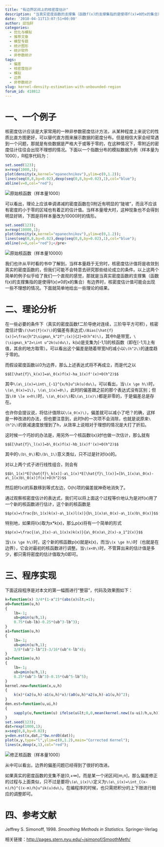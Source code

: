 ```yaml
---
title: "有边界区间上的核密度估计"
description: "当真实密度函数的支撑集（函数f(x)的支撑集指的是使得f(x)≠0的x的集合）有边界时，核密度估计值可能会出现一些不理想的情况。"
date: '2010-04-11T13:07:51+00:00'
author: 邱怡轩
categories:
  - 优化与模拟
  - 推荐文章
  - 模型专题
  - 统计图形
  - 统计软件
  - 非参数统计
tags:
  - 偏差
  - 核密度估计
  - 模拟
  - 边界
  - 非参数统计
slug: kernel-density-estimation-with-unbounded-region
forum_id: 418812
---
```


# 一、一个例子

核密度估计应该是大家常用的一种非参数密度估计方法，从某种程度上来说它的性质比直方图更好，可以替代直方图来展示数据的密度分布。但是相信大家会经常遇到一个问题，那就是有些数据是严格大于或等于零的，在这种情况下，零附近的密度估计往往会出现不理想的情况。下面以一个指数分布的模拟数据为例（样本量为1000），R程序代码为：

```r
set.seed(123);
x=rexp(1000,1);
plot(density(x,kernel="epanechnikov"),ylim=c(0,1.2));
lines(seq(0,8,by=0.02),dexp(seq(0,8,by=0.02),1),col="blue");
abline(v=0,col="red");
```

![原始核函数（样本量1000）](https://uploads.cosx.org/2010/04/kde_original_kernel_n1000.png)

可以看出，理论上应该单调递减的密度函数在0附近有明显的“陡坡”，而且不应该有密度的小于零的区域也有着正的估计值。当样本量增大时，这种现象也不会得到明显好转，下图是将样本量改为10000时的情形。

```r
set.seed(123);
x=rexp(10000,1);
plot(density(x,kernel="epanechnikov"),ylim=c(0,1.2));
lines(seq(0,8,by=0.02),dexp(seq(0,8,by=0.02),1),col="blue");
abline(v=0,col="red");</pre>
```

![原始核函数（样本量10000）](https://uploads.cosx.org/2010/04/kde_original_kernel_n10000.png)

我们也许从平时看的书中了解到，当样本量趋于无穷时，核密度估计值将是收敛到真实的密度函数的，但我们可能不会特意去研究那些结论成立的条件。以上这两个简单的例子似乎给了我们一个直观的感觉，那就是当真实密度函数的支撑集（函数f(x)的支撑集指的是使得f(x)≠0的x的集合）有边界时，核密度估计值可能会出现一些不理想的情况。下面就简单地给出一些理论的结果。

# 二、理论分析

在一些必要的条件下（真实的密度函数f二阶导绝对连续，三阶导平方可积），核密度估计值`\(\hat{f}(x)\)`的偏差有表达式`\(Bias[\hat{f}(x)]=\frac{h^2\sigma\_k^2f";(x)}{2}+O(h^4)\)`，其中h是带宽，`\(\sigma\_k^2=\int u^2k(u)du\)`，k(u)是支集为[-1,1]的核函数（即在[-1,1]上有值，其余的地方取零）。可以看出这个偏差是随着带宽h的减小以`\(h^2\)`的速度趋于零的。

而假设密度函数以0为边界，那么上述表达式将不再成立，而是代之以
  
`$$E[\hat{f}\_k(x)]=a\_0(x)f(x)-ha_1(x)f'(x)+O(h^2)$$`
  
其中`\(a\_i(x)=\int\_{-1}^{x/h}u^ik(u)du\)`。可以看出，当`\(x \ge h\)`时，`\(a\_0(x)=1\)`，`\(a\_1(x)=0\)`，此时的偏差跟之前的那个表达式没有区别；但当`\(0 \le x<h\)`时，`\(a\_0(x)\)`和`\(a\_1(x)\)`都是非零的，于是偏差总是存在。

也许你会提议说，将估计值除以`\(a_0(x)\)`，偏差就可以减小了吧？的确，这样是一种改进的办法，但也要注意到，此时h的一次项不会消除，也就是说原来`\(h^2\)`的衰减速度放慢到了h，从效率上说相对于理想的情况是大打了折扣。

这时候一个巧妙的办法是，用另外一个核函数l(x)对f也做一次估计，那么就有
  
`$$E[\hat{f}\_l(x)]=b\_0(x)f(x)-hb_1(x)f'(x)+O(h^2)$$`
  
其中的`\(b\_0\)`和`\(b\_1\)`意义类似，只不过是针对l(x)的。

对以上两个式子进行线性组合，则会有
  
`$$b\_1(x)*E[\hat{f}\_k(x)]-a\_1(x)*E[\hat{f}\_l(x)]=[b\_1(x)a\_0(x)-a\_1(x)b\_0(x)]f(x)+O(h^2)$$`
  
然后把f(x)的系数移到等式左边，O(h)项的偏差就神奇地消失了。

通过观察核密度估计的表达式，我们可以将上面这个过程等价地认为是对f(x)用了一个新的核函数进行估计，这个新的核函数是
  
`$$p(x)=\frac{b\_1(x)k(x)-a\_1(x)l(x)}{b\_1(x)a\_0(x)-a\_1(x)b\_0(x)}$$`

特别地，如果将l(x)取为x*k(x)，那么p(x)将有一个简单的形式
  
`$$p(x)=\frac{(a\_2(x)-a\_1(x)x)k(x)}{a\_0(x)a\_2(x)-a_1^2(x)}$$`

当`\(x \ge h\)`时，这个新的核函数p(x)就是k(x)，而当`\(x \ge h\)`时（也就是在边界），它会对最初的核函数进行调整。当`\(x<0\)`时，不管算出来的估计值是多少，都只需将密度的估计值取为0即可。

# 三、程序实现

下面这段程序是对本文的第一幅图进行“整容”，代码及效果图如下：

```r
k=function(x) 3/4*(1-x^2)*(abs(x)&lt;=1);
a0=function(u,h)
{
	lb=-1;
	ub=pmin(u/h,1);
	0.75*(ub-lb)-0.25*(ub^3-lb^3);
}
a1=function(u,h)
{
	lb=-1;
	ub=pmin(u/h,1);
	3/8*(ub^2-lb^2)-3/16*(ub^4-lb^4);
}
a2=function(u,h)
{
	lb=-1;
	ub=pmin(u/h,1);
	0.25*(ub^3-lb^3)-0.15*(ub^5-lb^5);
}
kernel.new=function(x,u,h)
{
	k(x)*(a2(u,h)-a1(u,h)*x)/(a0(u,h)*a2(u,h)-a1(u,h)^2);
}
den.est=function(u,ui,h)
{
	sapply(u,function(u) ifelse(u&lt;0,0,mean(kernel.new((u-ui)/h,u,h))/h));
}
set.seed(123);
dat=rexp(1000,1);
x=seq(0,8,by=0.02);
y=den.est(x,dat,2*bw.nrd0(dat));
plot(x,y,type="l",ylim=c(0,1.2),main="Corrected Kernel");
lines(x,dexp(x,1),col="red");
```

![修正核函数（样本量1000）](https://uploads.cosx.org/2010/04/kde_corrected_kernel_n1000.png)

从中可以看出，边界的偏差问题已经得到了很好的改进。

如果真实的密度函数的支集不是[0,+∞]，而是某一个闭区间[m,n]，那么偏差修正的过程与上面类似，只不过是要将`\(a\_i(x)\)`定义为`\(a\_i(x)=\int_{(x-n)/h}^{(x-m)/h}u^ik(u)du\)`。在编程序的时候，也只需把积分的上下限进行相应的调整即可。

# 四、参考文献

Jeffrey S. Simonoff, 1998. _Smoothing Methods in Statistics_. Springer-Verlag

相关链接：<http://pages.stern.nyu.edu/~jsimonof/SmoothMeth/>
